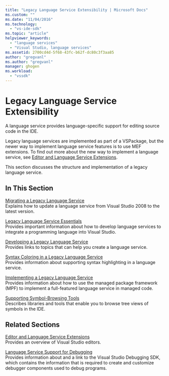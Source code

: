 ```yaml
---
title: "Legacy Language Service Extensibility | Microsoft Docs"
ms.custom: ""
ms.date: "11/04/2016"
ms.technology: 
  - "vs-ide-sdk"
ms.topic: "article"
helpviewer_keywords: 
  - "language services"
  - "Visual Studio, language services"
ms.assetid: 2700cd4d-5f68-43fc-b62f-dc80c3f3aa85
author: "gregvanl"
ms.author: "gregvanl"
manager: ghogen
ms.workload: 
  - "vssdk"
---
```

# Legacy Language Service Extensibility
A language service provides language-specific support for editing source code in the IDE.  
  
 Legacy language services are implemented as part of a VSPackage, but the newer way to implement language service features is to use MEF extensions. To find out more about the new way to implement a language service, see [Editor and Language Service Extensions](../../extensibility/editor-and-language-service-extensions.md).  
  
 This section discusses the structure and implementation of a legacy language service.  
  
## In This Section  
 [Migrating a Legacy Language Service](../../extensibility/internals/migrating-a-legacy-language-service.md)  
 Explains how to update a language service from Visual Studio 2008 to the latest version.  
  
 [Legacy Language Service Essentials](../../extensibility/internals/legacy-language-service-essentials.md)  
 Provides important information about how to develop language services to integrate a programming language into Visual Studio.  
  
 [Developing a Legacy Language Service](../../extensibility/internals/developing-a-legacy-language-service.md)  
 Provides links to topics that can help you create a language service.  
  
 [Syntax Coloring in a Legacy Language Service](../../extensibility/internals/syntax-coloring-in-a-legacy-language-service.md)  
 Provides information about supporting syntax highlighting in a language service.  
  
 [Implementing a Legacy Language Service](../../extensibility/internals/implementing-a-legacy-language-service1.md)  
 Provides information about how to use the managed package framework (MPF) to implement a full-featured language service in managed code.  
  
 [Supporting Symbol-Browsing Tools](../../extensibility/internals/supporting-symbol-browsing-tools.md)  
 Describes libraries and tools that enable you to browse tree views of symbols in the IDE.  
  
## Related Sections  
 [Editor and Language Service Extensions](../../extensibility/editor-and-language-service-extensions.md)  
 Provides an overview of Visual Studio editors.  
  
 [Language Service Support for Debugging](../../extensibility/internals/language-service-support-for-debugging.md)  
 Provides information about and a link to the Visual Studio Debugging SDK, which contains the information that is required to create and customize debugger components used to debug programs.
